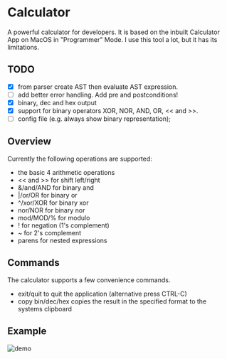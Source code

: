 # Calculator
A powerful calculator for developers.
It is based on the inbuilt Calculator App on MacOS in "Programmer" Mode.
I use this tool a lot, but it has its limitations.

## TODO

- [x] from parser create AST then evaluate AST expression.
- [ ] add better error handling. Add pre and postconditions!
- [x] binary, dec and hex output
- [x] support for binary operators XOR, NOR, AND, OR, << and >>.
- [ ] config file (e.g. always show binary representation);

## Overview
Currently the following operations are supported:
- the basic 4 arithmetic operations
- << and >> for shift left/right
- &/and/AND for binary and
- |/or/OR for binary or
- ^/xor/XOR for binary xor
- nor/NOR for binary nor
- mod/MOD/% for modulo
- ! for negation (1's complement)
- ~ for 2's complement
- parens for nested expressions

## Commands
The calculator supports a few convenience commands.
- exit/quit to quit the application (alternative press CTRL-C)
- copy bin/dec/hex copies the result in the specified format to the systems clipboard

## Example
![demo](https://j.gifs.com/99mDpZ.gif)

